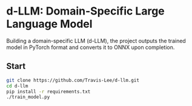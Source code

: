 # d-LLM: Domain-Specific Large Language Model
Building a domain-specific LLM (d-LLM), the project outputs the trained model in PyTorch format and converts it to ONNX upon completion.

## Start 

```bash
git clone https://github.com/Travis-Lee/d-llm.git
cd d-llm
pip install -r requirements.txt
./train_model.py 
